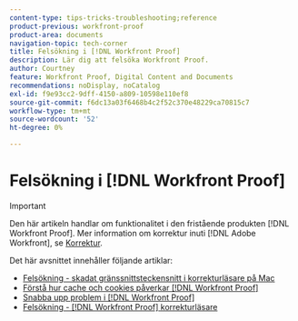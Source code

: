 ```yaml
---
content-type: tips-tricks-troubleshooting;reference
product-previous: workfront-proof
product-area: documents
navigation-topic: tech-corner
title: Felsökning i [!DNL Workfront Proof]
description: Lär dig att felsöka Workfront Proof.
author: Courtney
feature: Workfront Proof, Digital Content and Documents
recommendations: noDisplay, noCatalog
exl-id: f9e93cc2-9dff-4150-a809-10598e110ef8
source-git-commit: f6dc13a03f6468b4c2f52c370e48229ca70815c7
workflow-type: tm+mt
source-wordcount: '52'
ht-degree: 0%

---
```


# Felsökning i [!DNL Workfront Proof]

>[!IMPORTANT]
>
>Den här artikeln handlar om funktionalitet i den fristående produkten [!DNL Workfront Proof]. Mer information om korrektur inuti [!DNL Adobe Workfront], se [Korrektur](../../../review-and-approve-work/proofing/proofing.md).

Det här avsnittet innehåller följande artiklar:

* [Felsökning - skadat gränssnittsteckensnitt i korrekturläsare på Mac](../../../workfront-proof/wp-tech-corner/troubleshooting/corrupted-interface-font-pv-mac.md)
* [Förstå hur cache och cookies påverkar [!DNL Workfront Proof]](../../../workfront-proof/wp-tech-corner/troubleshooting/how-cache-cookies-affect-pv.md)
* [Snabba upp problem i [!DNL Workfront Proof]](../../../workfront-proof/wp-tech-corner/troubleshooting/speed-issue.md)
* [Felsökning - [!DNL Workfront Proof] korrekturläsare](../../../workfront-proof/wp-tech-corner/troubleshooting/proofing-viewer.md)
